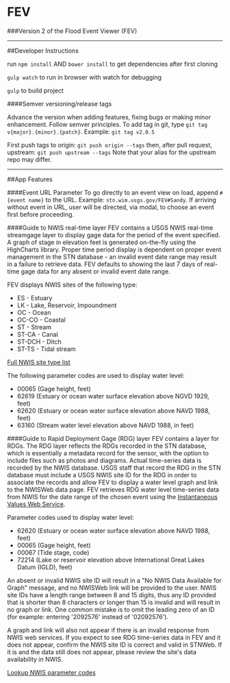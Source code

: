 # FEV
###Version 2 of the Flood Event Viewer (FEV)


----------

##Developer Instructions

run `npm install` AND `bower install` to get dependencies after first cloning

`gulp watch` to run in browser with watch for debugging

`gulp` to build project

####Semver versioning/release tags

Advance the version when adding features, fixing bugs or making minor enhancement. Follow semver principles. To add tag in git,  type `git tag v{major}.{minor}.{patch}`. Example: `git tag v2.0.5`

First push tags to origin: `git push origin --tags` then, after pull request, upstream: `git push upstream --tags`  Note that your alias for the upstream repo may differ.

---

##App Features

####Event URL Parameter
To go directly to an event view on load, append `#{event name}` to the URL. Example: `stn.wim.usgs.gov/FEV#Sandy`.  If arriving without event in URL, user will be directed, via modal, to choose an event first before proceeding.

####Guide to NWIS real-time layer
FEV contains a USGS NWIS real-time streamgage layer to display gage data for the period of the event specified.  A graph of stage in elevation feet is generated on-the-fly using the HighCharts library. Proper time period display is dependent on proper event management in the STN database - an invalid event date range may result in a failure to retrieve data. FEV defaults to showing the last 7 days of real-time gage data for any absent or invalid event date range.

FEV displays NWIS sites of the following type:
 - ES - Estuary
 - LK - Lake, Reservoir, Impoundment
 - OC - Ocean
 - OC-CO - Coastal
 - ST - Stream
 - ST-CA - Canal
 - ST-DCH - Ditch
 - ST-TS - Tidal stream

[Full NWIS site type list](http://maps.waterdata.usgs.gov/mapper/help/sitetype.html)

The following parameter codes are used to display water level:
 -  00065 (Gage height, feet)
 -  62619 (Estuary or ocean water surface elevation above NGVD 1929, feet)
 -  62620 (Estuary or ocean water surface elevation above NAVD 1988, feet)
 -  63160 (Stream water level elevation above NAVD 1988, in feet)



####Guide to Rapid Deployment Gage (RDG) layer
FEV contains a layer for RDGs. The RDG layer reflects the RDGs recorded in the STN database, which is essentially a metadata record for the sensor, with the option to include files such as photos and diagrams.  Actual time-series data is recorded by the NWIS database. USGS staff that record the RDG in the STN database must include a USGS NWIS site ID for the RDG in order to associate the records and allow FEV to display a water level graph and link to the NWISWeb data page.  FEV retrieves RDG water level time-series data from NWIS for the date range of the chosen event using the [Instantaneous Values Web Service](http://waterservices.usgs.gov/rest/IV-Service.html).

Parameter codes used to display water level:
 - 62620 (Estuary or ocean water surface elevation above NAVD 1988, feet)
 - 00065 (Gage height, feet)
 - 00067 (Tide stage, code)
 - 72214 (Lake or reservoir elevation above International Great Lakes Datum (IGLD), feet)

An absent or invalid NWIS site ID will result in a "No NWIS Data Available for Graph" message, and no NWISWeb link will be provided to the user. NWIS site IDs have a length range between 8 and 15 digits, thus any ID provided that is shorter than 8 characters or longer than 15 is invalid and will result in no graph or link. One common mistake is to omit the leading zero of an ID (for example: entering '2092576' instead of '02092576').

A graph and link will also not appear if there is an invalid response from NWIS web services. If you expect to see RDG time-series data in FEV and it does not appear, confirm the NWIS site ID is correct and valid in STNWeb. If it is and the data still does not appear, please review the site's data availability in NWIS.

[Lookup NWIS parameter codes](http://nwis.waterdata.usgs.gov/usa/nwis/pmcodes)
